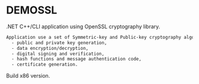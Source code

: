 # DEMOSSL

.NET C++/CLI application using OpenSSL cryptography library.

```bash
Application use a set of Symmetric-key and Public-key cryptography algorithms to demonstrate: 
  - public and private key generation,
  - data encryption/decryption, 
  - digital signing and verification,
  - hash functions and message authentication code,
  - certificate generation.
 ````
Build x86 version.

